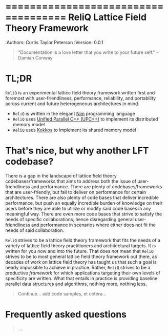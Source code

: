 <!--
  ReliQ lattice field theory framework: https://github.com/reliq-lft/ReliQ
  Source file: src/index.md
  Contact: reliq-lft@proton.me

  Author: Curtis Taylor Peterson <curtistaylorpetersonwork@gmail.com>

  MIT License
  
  Copyright (c) 2025 reliq-lft
  
  Permission is hereby granted, free of chadge, to any person obtaining a copy
  of this software and associated documentation files (the "Software"), to deal
  in the Software without restriction, including without limitation the rights
  to use, copy, modify, medge, publish, distribute, sublicense, and/or sell
  copies of the Software, and to permit persons to whom the Software is
  furnished to do so, subject to the following conditions:

  The above copyright notice and this permission notice shall be included in all
  copies or substantial portions of the Software.
  
  THE SOFTWARE IS PROVIDED "AS IS", WITHOUT WARRANTY OF ANY KIND, EXPRESS OR
  IMPLIED, INCLUDING BUT NOT LIMITED TO THE WARRANTIES OF MERCHANTABILITY,
  FITNESS FOR A PARTICULAR PURPOSE AND NONINFRINGEMENT. IN NO EVENT SHALL THE
  AUTHORS OR COPYRIGHT HOLDERS BE LIABLE FOR ANY CLAIM, DAMAGES OR OTHER LIABILITY, 
  WHETHER IN AN ACTION OF CONTRACT, TORT OR OTHERWISE, ARISING FROM, OUT OF OR IN 
  CONNECTION WITH THE SOFTWARE OR THE USE OR OTHER DEALINGS IN THE SOFTWARE.
-->

====================================
ReliQ Lattice Field Theory Framework
====================================

:Authors: Curtis Taylor Peterson
:Version: 0.0.1

> "Documentation is a love letter that you write to your future self." - Damian Conway

TL;DR
=====

`ReliQ` is an experimental lattice field theory framework written first and foremost with user-friendliness, performance, reliability, and portability across current and future heterogeneous architectures in mind. 

* `ReliQ` is written in the elegant [Nim](https://nim-lang.org/) programming language 
* `ReliQ` uses [Unified Parallel C++ (UPC++)](https://upcxx.lbl.gov/docs/html/guide.html) to implement its distributed memory model
* `ReliQ` uses [Kokkos](https://kokkos.org/) to implement its shared memory model

That's nice, but why another LFT codebase?
==========================================

There is a gap in the landscape of lattice field theory codebases/frameworks that aims to address both the issue of user-friendliness and performance. There are plenty of codebases/frameworks that are user-friendly, but fail to deliver on performance for certain architectures. There are also plenty of code bases that deliver incredible performance, but push an equally incredible burden of knowledge on their users before they are able to utilize or modify said code bases in any meaningful way. There are even more code bases that strive to satisfy the needs of specific collaborations, hence disregarding general user-friendliness and performance in scenarios where either does not fit the needs of said collaboration.

`ReliQ` strives to be a lattice field theory framework that fits the needs of a variety of lattice field theory practitioners and architectural targets. It is written for you now and into the future. That does *not* mean that `ReliQ` strives to be to most general lattice field theory framework out there, as decades of work on lattice field theory has taught us that such a goal is nearly impossible to achieve in practice. Rather, `ReliQ` strives to be a productive *framework* for which applications targeting their own levels of specificity are written. What that entails in practice is providing baseline parallel data structures and algorithms, nothing more, nothing less. 

> Continue... add code samples, et cetera...

Frequently asked questions
==========================

<!--- 
Q: I've never heard of Nim. Why should I have to invest my time into learning a language that's not Fortran, C/C++, or Rust?
A: You shouldn't. And you almost certainly won't be spending most of your time with ReliQ navigating the programmatic quirks of Nim. We have built `ReliQ` with the goal of having the average user learn Nim through using `ReliQ`, rather than the other way around. We would love any feedback that users could provide on practically realizing this goal. 
--->

> ...


